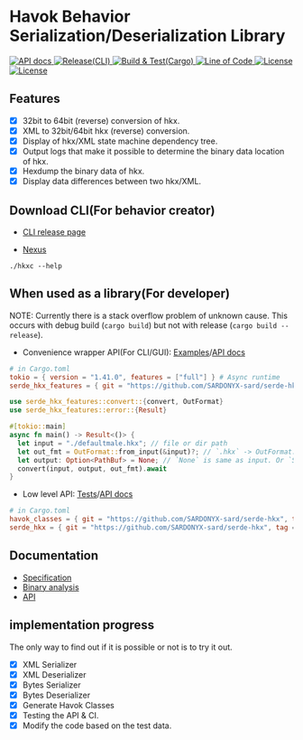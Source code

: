 # Havok Behavior Serialization/Deserialization Library

<div>
    <a href="https://serde-hkx-api.netlify.app/serde_hkx_features">
        <img src="https://api.netlify.com/api/v1/badges/5f3f47f7-b22b-4d0d-b914-dd697b444858/deploy-status" alt="API docs">
    </a>
    <a href="https://github.com/SARDONYX-sard/serde-hkx/actions/workflows/release-cli.yaml">
        <img src="https://github.com/SARDONYX-sard/serde-hkx/actions/workflows/release-cli.yaml/badge.svg" alt="Release(CLI)">
    </a>
    <a href="https://github.com/SARDONYX-sard/serde-hkx/actions/workflows/build-and-test.yaml">
        <img src="https://github.com/SARDONYX-sard/serde-hkx/actions/workflows/build-and-test.yaml/badge.svg" alt="Build & Test(Cargo)">
    </a>
    <a href="https://github.com/SARDONYX-sard/serde-hkx">
        <img src="https://tokei.rs/b1/github/SARDONYX-sard/serde-hkx?category=lines" alt="Line of Code">
    </a>
    <a href="https://opensource.org/licenses/MIT">
        <img src="https://img.shields.io/badge/License-MIT-yellow.svg" alt="License">
    </a>
    <a href="https://opensource.org/licenses/Apache-2.0">
        <img src="https://img.shields.io/badge/License-Apache_2.0-blue.svg" alt="License">
    </a>
</div>

## Features

- [x] 32bit to 64bit (reverse) conversion of hkx.
- [x] XML to 32bit/64bit hkx (reverse) conversion.
- [x] Display of hkx/XML state machine dependency tree.
- [x] Output logs that make it possible to determine the binary data location of
      hkx.
- [x] Hexdump the binary data of hkx.
- [x] Display data differences between two hkx/XML.

## Download CLI(For behavior creator)

- [CLI release page](https://github.com/SARDONYX-sard/serde-hkx/releases)

- [Nexus](https://www.nexusmods.com/skyrimspecialedition/mods/126214/?tab=files)

```shell
./hkxc --help
```

## When used as a library(For developer)

NOTE: Currently there is a stack overflow problem of unknown cause. This occurs
with debug build (`cargo build`) but not with release (`cargo build --release`).

- Convenience wrapper API(For CLI/GUI):
  [Examples](./crates/cli/src/args/mod.rs)/[API docs](https://serde-hkx-api.netlify.app/serde_hkx_features/)

```toml
# in Cargo.toml
tokio = { version = "1.41.0", features = ["full"] } # Async runtime
serde_hkx_features = { git = "https://github.com/SARDONYX-sard/serde-hkx", tag = "0.5.0" }
```

<!--
no_run + rust syntax highlighting
- ref: https://www.reddit.com/r/rust/comments/pl589v/how_to_ignore_code_blocks_in_readme_with_doc/
-->

```rust ,no_run
use serde_hkx_features::convert::{convert, OutFormat}
use serde_hkx_features::error::{Result}

#[tokio::main]
async fn main() -> Result<()> {
  let input = "./defaultmale.hkx"; // file or dir path
  let out_fmt = OutFormat::from_input(&input)?; // `.hkx` -> OutFormat::Xml, `.xml` -> OutFormat::Amd64
  let output: Option<PathBuf> = None; // `None` is same as input. Or `Some("./output/defaultmale.xml")`
  convert(input, output, out_fmt).await
}
```

- Low level API:
  [Tests](./serde_hkx/src/tests/verify.rs)/[API docs](https://serde-hkx-api.netlify.app/serde_hkx/)

```toml
# in Cargo.toml
havok_classes = { git = "https://github.com/SARDONYX-sard/serde-hkx", tag = "0.5.0" }
serde_hkx = { git = "https://github.com/SARDONYX-sard/serde-hkx", tag = "0.5.0" }
```

## Documentation

- [Specification](./docs/specification/hkx_binary_format.md)
- [Binary analysis](./docs/handson_hex_dump/defaultmale/readme.md)
- [API](https://serde-hkx-api.netlify.app/serde_hkx/)

## implementation progress

The only way to find out if it is possible or not is to try it out.

- [x] XML Serializer
- [x] XML Deserializer
- [x] Bytes Serializer
- [x] Bytes Deserializer
- [x] Generate Havok Classes
- [x] Testing the API & CI.
- [x] Modify the code based on the test data.
